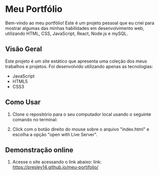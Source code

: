 # Meu Portfólio

Bem-vindo ao meu portfólio! Este é um projeto pessoal que eu criei para mostrar algumas das minhas habilidades em desenvolvimento web, utilizando HTML, CSS, JavaScript, React, Node.js e mySQL.

## Visão Geral

Este projeto é um site estático que apresenta uma coleção dos meus trabalhos e projetos. Foi desenvolvido utilizando apenas as  tecnologias:

- JavaScript
- HTML5
- CSS3

## Como Usar

1. Clone o repositório para o seu computador local usando o seguinte comando no terminal:

2. Click com o botão direito do mouse sobre o arquivo "index.html" e escolha a opção "open with Live Server".


## Demonstração online

1. Acesse o site acessando o link abaixo:
link: https://presley14.github.io/meu-portifolio/
